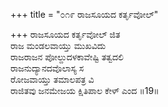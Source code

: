 +++
title = "೦೧೯ ರಾಜಸೂಯದ ಕರ್ತೃವೋಲ್"

+++
ರಾಜಸೂಯದ ಕರ್ತೃವೋಲ್ ಜಿತ  
ರಾಜ ಮಂಡಲವಾಯ್ತು ಮುಖವಿದು  
ರಾಜರಾಜನ ಪೋಲ್ದುದಳಕಾವೇಷ್ಟಿ ತತ್ವದಲಿ   
ರಾಜನುದ್ಯಾನದವೊಲಾಸ್ಯ ಸ  
ರೋಜವಾಯ್ತು ತಮಾಲಪತ್ರ ವಿ  
ರಾಜಿತವು ಜನಮೇಜಯ ಕ್ಷಿತಿಪಾಲ ಕೇಳ್ ಎಂದ     ॥19॥